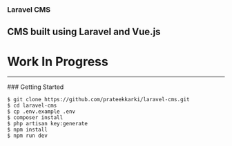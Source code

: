 ### Laravel CMS

## CMS built using Laravel and Vue.js

# Work In Progress

<hr>
### Getting Started

```
$ git clone https://github.com/prateekkarki/laravel-cms.git
$ cd laravel-cms
$ cp .env.example .env
$ composer install
$ php artisan key:generate
$ npm install
$ npm run dev
```
